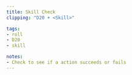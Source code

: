 ```yaml
---
title: Skill Check
clipping: "D20 + <Skill>"

tags:
- roll
- D20
- skill

notes: 
- Check to see if a action succeeds or fails
---
```

